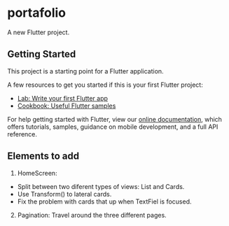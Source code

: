 # portafolio

A new Flutter project.

## Getting Started

This project is a starting point for a Flutter application.

A few resources to get you started if this is your first Flutter project:

- [Lab: Write your first Flutter app](https://flutter.dev/docs/get-started/codelab)
- [Cookbook: Useful Flutter samples](https://flutter.dev/docs/cookbook)

For help getting started with Flutter, view our 
[online documentation](https://flutter.dev/docs), which offers tutorials, 
samples, guidance on mobile development, and a full API reference.

## Elements to add

1. HomeScreen:
  - Split between two diferent types of views: List and Cards.
  - Use Transform() to lateral cards.
  - Fix the problem with cards that up when TextFiel is focused.
2. Pagination: Travel around the three different pages.
